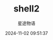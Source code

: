 ---
title: shell2
date: 2024-11-02 09:51:37
permalink: /pages/shell2/
categories:
  - 运维
  - Shell
tags:
  - Shell
author: 星途物语
---
